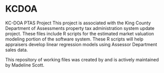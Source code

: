 # KCDOA
KC-DOA PTAS Project
This project is associated with the King County Department of Assessments property tax administration system update project.
These files include R scripts for the estimated market valuation modeling portion of the software system. These R scripts will help appraisers develop linear regression models using Assessor Department sales data.

This repository of working files was created by and is actively maintained by Madeline Scott.
